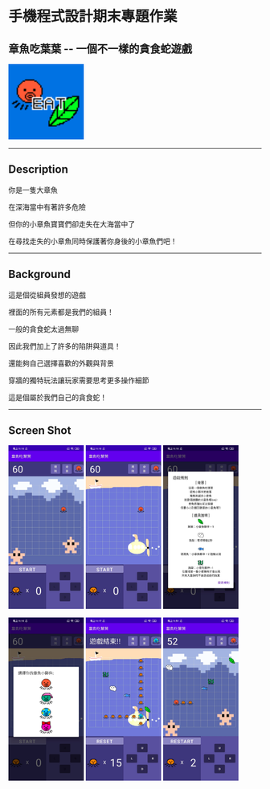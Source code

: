 # 手機程式設計期末專題作業
## 章魚吃葉葉 -- 一個不一樣的貪食蛇遊戲
<img src="src/Icon.png" alt="APP icon" width="150"/>

***

## Description
你是一隻大章魚

在深海當中有著許多危險

但你的小章魚寶寶們卻走失在大海當中了

在尋找走失的小章魚同時保護著你身後的小章魚們吧！

***

## Background
這是個從組員發想的遊戲

裡面的所有元素都是我們的組員！

一般的貪食蛇太過無聊

因此我們加上了許多的陷阱與道具！

還能夠自己選擇喜歡的外觀與背景

穿牆的獨特玩法讓玩家需要思考更多操作細節

這是個屬於我們自己的貪食蛇！

***

## Screen Shot
<img src="src/Screenshot_1.jpg" alt="APP screenshot1" width="150"/> <img src="src/Screenshot_2.jpg" alt="APP screenshot2" width="150"/> <img src="src/Screenshot_3.jpg" alt="APP screenshot3" width="150"/>

<img src="src/Screenshot_4.jpg" alt="APP screenshot4" width="150"/> <img src="src/Screenshot_5.jpg" alt="APP screenshot5" width="150"/> <img src="src/Screenshot_6.jpg" alt="APP screenshot6" width="150"/>